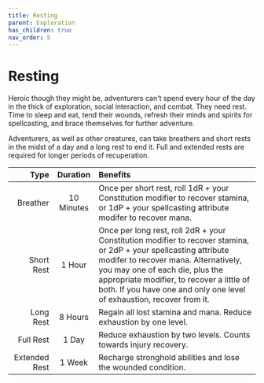 ```yaml
---
title: Resting
parent: Exploration
has_children: true
nav_order: 5
---
```


# Resting
Heroic though they might be, adventurers can't spend every hour of the day in the thick of exploration, social interaction, and combat. They need rest. Time to sleep and eat, tend their wounds, refresh their minds and spirits for spellcasting, and brace themselves for further adventure.

Adventurers, as well as other creatures, can take breathers and short rests in the midst of a day and a long rest to end it. Full and extended rests are required for longer periods of recuperation.

| Type | Duration | Benefits |
|-----:|:--------:|:---------|
| Breather | 10 Minutes | Once per short rest, roll 1dR + your Constitution modifier to recover stamina, or 1dP + your spellcasting attribute modifer to recover mana. |
| Short Rest | 1 Hour | Once per long rest, roll 2dR + your Constitution modifier to recover stamina, or 2dP + your spellcasting attribute modifer to recover mana. Alternatively, you may one of each die, plus the appropriate modifier, to recover a little of both. If you have one and only one level of exhaustion, recover from it. |
| Long Rest | 8 Hours | Regain all lost stamina and mana. Reduce exhaustion by one level. |
| Full Rest | 1 Day | Reduce exhaustion by two levels. Counts towards injury recovery. |
| Extended Rest | 1 Week | Recharge stronghold abilities and lose the wounded condition. |
